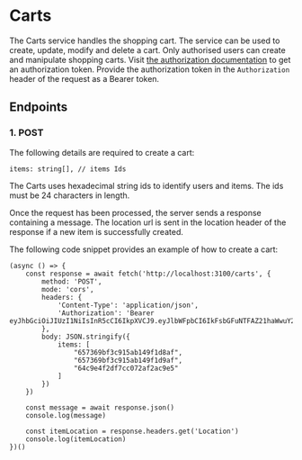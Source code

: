 # Carts
The Carts service handles the shopping cart. The service can be used to create, update, modify and delete a cart. Only authorised users can create and manipulate shopping carts. Visit [the authorization documentation](./authorization.md) to get an authorization token. Provide the authorization token in the `Authorization` header of the request as a Bearer token.

## Endpoints

### 1. POST 
The following details are required to create a cart:

```
items: string[], // items Ids
```
The Carts uses hexadecimal string ids to identify users and items. The ids must be 24 characters in length.

Once the request has been processed, the server sends a response containing a message. The location url is sent in the location header of the response if a new item is successfully created.

The following code snippet provides an example of how to create a cart:

```
(async () => {
    const response = await fetch('http://localhost:3100/carts', {
        method: 'POST',
        mode: 'cors',
        headers: {
            'Content-Type': 'application/json',
            'Authorization': 'Bearer eyJhbGciOiJIUzI1NiIsInR5cCI6IkpXVCJ9.eyJlbWFpbCI6IkFsbGFuNTFAZ21haWwuY29tIiwiaWF0IjoxNzA1ODA2NjU2LCJleHAiOjE3MDgzOTg2NTYsInN1YiI6IjY1NzJjM2U2ZWVhNDA1Nzc0NTVjMjY3YyJ9.buzpIR1VpItAA5zvpT1bxAVakVe7sOJzWr3sVbkC5pk'
        },
        body: JSON.stringify({
            items: [
                "657369bf3c915ab149f1d8af", 
                "657369bf3c915ab149f1d9af",
                "64c9e4f2df7cc072af2ac9e5"
            ]
        })
    })
    
    const message = await response.json()
    console.log(message)

    const itemLocation = response.headers.get('Location')
    console.log(itemLocation)
})()
```






